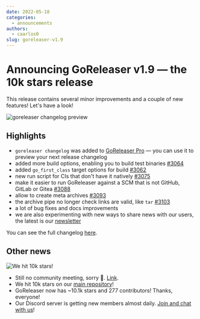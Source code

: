 ```yaml
---
date: 2022-05-18
categories:
  - announcements
authors:
  - caarlos0
slug: goreleaser-v1.9
---
```


# Announcing GoReleaser v1.9 — the 10k stars release

This release contains several minor improvements and a couple of new features! Let's have a look!

<!-- more -->

![goreleaser changelog preview](https://carlosbecker.com/posts/goreleaser-v1.9/136319f0-2346-4c3b-aa77-e239a7563527.png)

## **Highlights**

- `goreleaser changelog` was added to [GoReleaser Pro](https://goreleaser.com/pro) — you can use it to preview your next release changelog
- added more build options, enabling you to build test binaries [#3064](https://github.com/weyfonk/goreleaser/pull/3064)
- added `go_first_class` target options for build [#3062](https://github.com/weyfonk/goreleaser/pull/3062)
- new run script for CIs that don't have it natively [#3075](https://github.com/weyfonk/goreleaser/pull/3075)
- make it easier to run GoReleaser against a SCM that is not GitHub, GitLab or Gitea [#3088](https://github.com/weyfonk/goreleaser/pull/3088)
- allow to create meta archives [#3093](https://github.com/weyfonk/goreleaser/pull/3093)
- the archive pipe no longer check links are valid, like `tar` [#3103](https://github.com/weyfonk/goreleaser/pull/3103)
- a lot of bug fixes and docs improvements
- we are also experimenting with new ways to share news with our users, the latest is our [newsletter](https://www.getrevue.co/profile/goreleaser)

You can see the full changelog [here](https://github.com/weyfonk/goreleaser/releases/tag/v1.9.0).

## **Other news**

![We hit 10k stars!](https://carlosbecker.com/posts/goreleaser-v1.9/23d24a10-64ad-4fbd-aa37-d7e0367fe9d9.png)

- Still no community meeting, sorry 🫠. [Link](https://github.com/goreleaser/community/pull/2).
- We hit 10k stars on our [main repository](https://github.com/weyfonk/goreleaser)!
- GoReleaser now has ~10.1k stars and 277 contributors! Thanks, everyone!
- Our Discord server is getting new members almost daily. [Join and chat with us](https://discord.gg/RGEBtg8vQ6)!
